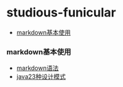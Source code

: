 # studious-funicular

- [markdown基本使用](#markdown基本使用)

### markdown基本使用
- [markdown语法](/github/markdown.md/)
- [java23种设计模式](https://www.cnblogs.com/foryang/p/5849402.html)
